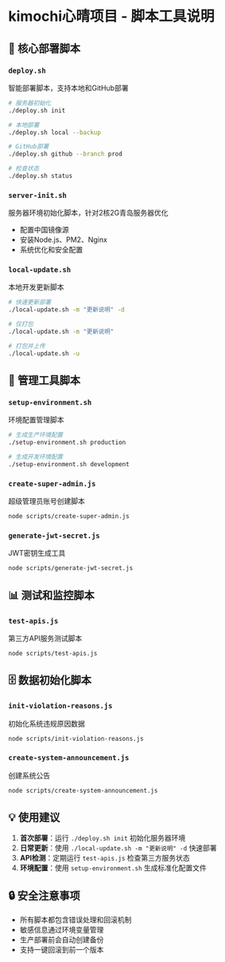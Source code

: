 # kimochi心晴项目 - 脚本工具说明

## 🚀 核心部署脚本

### `deploy.sh`
智能部署脚本，支持本地和GitHub部署
```bash
# 服务器初始化
./deploy.sh init

# 本地部署
./deploy.sh local --backup

# GitHub部署
./deploy.sh github --branch prod

# 检查状态
./deploy.sh status
```

### `server-init.sh`
服务器环境初始化脚本，针对2核2G青岛服务器优化
- 配置中国镜像源
- 安装Node.js、PM2、Nginx
- 系统优化和安全配置

### `local-update.sh`
本地开发更新脚本
```bash
# 快速更新部署
./local-update.sh -m "更新说明" -d

# 仅打包
./local-update.sh -m "更新说明"

# 打包并上传
./local-update.sh -u
```

## 🔧 管理工具脚本

### `setup-environment.sh`
环境配置管理脚本
```bash
# 生成生产环境配置
./setup-environment.sh production

# 生成开发环境配置
./setup-environment.sh development
```

### `create-super-admin.js`
超级管理员账号创建脚本
```bash
node scripts/create-super-admin.js
```

### `generate-jwt-secret.js`
JWT密钥生成工具
```bash
node scripts/generate-jwt-secret.js
```

## 📊 测试和监控脚本

### `test-apis.js`
第三方API服务测试脚本
```bash
node scripts/test-apis.js
```

## 🗄️ 数据初始化脚本

### `init-violation-reasons.js`
初始化系统违规原因数据
```bash
node scripts/init-violation-reasons.js
```

### `create-system-announcement.js`
创建系统公告
```bash
node scripts/create-system-announcement.js
```

## 💡 使用建议

1. **首次部署**：运行 `./deploy.sh init` 初始化服务器环境
2. **日常更新**：使用 `./local-update.sh -m "更新说明" -d` 快速部署
3. **API检测**：定期运行 `test-apis.js` 检查第三方服务状态
4. **环境配置**：使用 `setup-environment.sh` 生成标准化配置文件

## 🔒 安全注意事项

- 所有脚本都包含错误处理和回滚机制
- 敏感信息通过环境变量管理
- 生产部署前会自动创建备份
- 支持一键回滚到前一个版本
